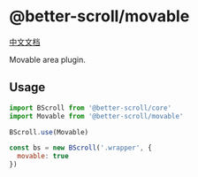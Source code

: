 # @better-scroll/movable

[中文文档](https://github.com/ustbhuangyi/better-scroll/blob/master/packages/movable/README.md)

Movable area plugin.

## Usage

```js
import BScroll from '@better-scroll/core'
import Movable from '@better-scroll/movable'

BScroll.use(Movable)

const bs = new BScroll('.wrapper', {
  movable: true
})
```
